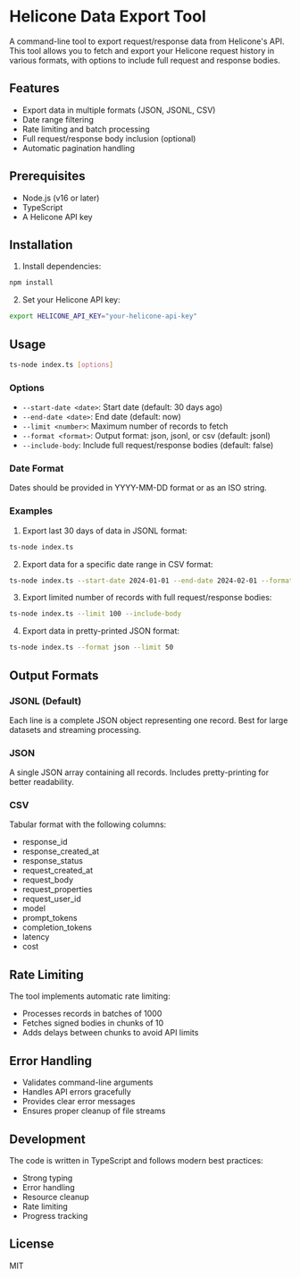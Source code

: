 # Helicone Data Export Tool

A command-line tool to export request/response data from Helicone's API. This tool allows you to fetch and export your Helicone request history in various formats, with options to include full request and response bodies.

## Features

- Export data in multiple formats (JSON, JSONL, CSV)
- Date range filtering
- Rate limiting and batch processing
- Full request/response body inclusion (optional)
- Automatic pagination handling

## Prerequisites

- Node.js (v16 or later)
- TypeScript
- A Helicone API key

## Installation

1. Install dependencies:

```bash
npm install
```

2. Set your Helicone API key:

```bash
export HELICONE_API_KEY="your-helicone-api-key"
```

## Usage

```bash
ts-node index.ts [options]
```

### Options

- `--start-date <date>`: Start date (default: 30 days ago)
- `--end-date <date>`: End date (default: now)
- `--limit <number>`: Maximum number of records to fetch
- `--format <format>`: Output format: json, jsonl, or csv (default: jsonl)
- `--include-body`: Include full request/response bodies (default: false)

### Date Format

Dates should be provided in YYYY-MM-DD format or as an ISO string.

### Examples

1. Export last 30 days of data in JSONL format:

```bash
ts-node index.ts
```

2. Export data for a specific date range in CSV format:

```bash
ts-node index.ts --start-date 2024-01-01 --end-date 2024-02-01 --format csv
```

3. Export limited number of records with full request/response bodies:

```bash
ts-node index.ts --limit 100 --include-body
```

4. Export data in pretty-printed JSON format:

```bash
ts-node index.ts --format json --limit 50
```

## Output Formats

### JSONL (Default)

Each line is a complete JSON object representing one record. Best for large datasets and streaming processing.

### JSON

A single JSON array containing all records. Includes pretty-printing for better readability.

### CSV

Tabular format with the following columns:

- response_id
- response_created_at
- response_status
- request_created_at
- request_body
- request_properties
- request_user_id
- model
- prompt_tokens
- completion_tokens
- latency
- cost

## Rate Limiting

The tool implements automatic rate limiting:

- Processes records in batches of 1000
- Fetches signed bodies in chunks of 10
- Adds delays between chunks to avoid API limits

## Error Handling

- Validates command-line arguments
- Handles API errors gracefully
- Provides clear error messages
- Ensures proper cleanup of file streams

## Development

The code is written in TypeScript and follows modern best practices:

- Strong typing
- Error handling
- Resource cleanup
- Rate limiting
- Progress tracking

## License

MIT
